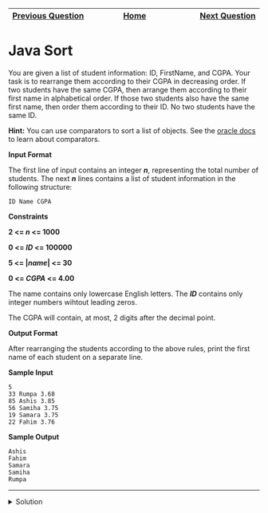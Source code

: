 | <img width=1000>[Previous Question](https://github.com/Kevin-Lago/java-hackerrank-solutions/tree/main/src/)</img> | <img width=1000>[Home](https://github.com/Kevin-Lago/java-hackerrank-solutions)</img> | <img width=1000>[Next Question](https://github.com/Kevin-Lago/java-hackerrank-solutions/tree/main/src/)</img> |
|:---|:---:|---:|

# Java Sort

You are given a list of student information: ID, FirstName, and CGPA. Your task is to rearrange them according to their CGPA in decreasing order. If two students have the same CGPA, then arrange them according to their first name in alphabetical order. If those two students also have the same first name, then order them according to their ID. No two students have the same ID.

__Hint:__ You can use comparators to sort a list of objects. See the [oracle docs](https://docs.oracle.com/javase/tutorial/collections/interfaces/order.html) to learn about comparators.

__Input Format__

The first line of input contains an integer ___n___, representing the total number of students. The next ___n___ lines contains a list of student information in the following structure:

```
ID Name CGPA
```

__Constraints__

__2 <= _n_ <= 1000__

__0 <= ___ID___ <= 100000__

__5 <= |_name_| <= 30__

__0 <= _CGPA_ <= 4.00__

The name contains only lowercase English letters. The ___ID___ contains only integer numbers wihtout leading zeros.

The CGPA will contain, at most, 2 digits after the decimal point.

__Output Format__

After rearranging the students according to the above rules, print the first name of each student on a separate line.

__Sample Input__

```
5
33 Rumpa 3.68
85 Ashis 3.85
56 Samiha 3.75
19 Samara 3.75
22 Fahim 3.76
```

__Sample Output__

```
Ashis
Fahim
Samara
Samiha
Rumpa
```

---

<details><summary>Solution</summary>
    
```java
import java.util.*;

class Student {
    private final int id;
    private final String fname;
    private final double cgpa;

    public Student(int id, String fname, double cgpa) {
        super();
        this.id = id;
        this.fname = fname;
        this.cgpa = cgpa;
    }

    public int getId() {
        return id;
    }

    public String getFname() {
        return fname;
    }

    public double getCgpa() {
        return cgpa;
    }
}

public class Solution {
    public static void main(String[] args) {
        Scanner in = new Scanner(System.in);
        int testCases = Integer.parseInt(in.nextLine());

        List<Student> studentList = new ArrayList<>();
        while (testCases > 0) {
            int id = in.nextInt();
            String fname = in.next();
            double cgpa = in.nextDouble();

            Student st = new Student(id, fname, cgpa);
            studentList.add(st);

            testCases--;
        }

        studentList.sort(Comparator.comparing(Student::getFname));
        studentList.sort((s1, s2) -> Double.compare(s2.getCgpa(), s1.getCgpa()));

        for (Student st : studentList) {
            System.out.println(st.getFname());
        }
    }
}
```
</details>